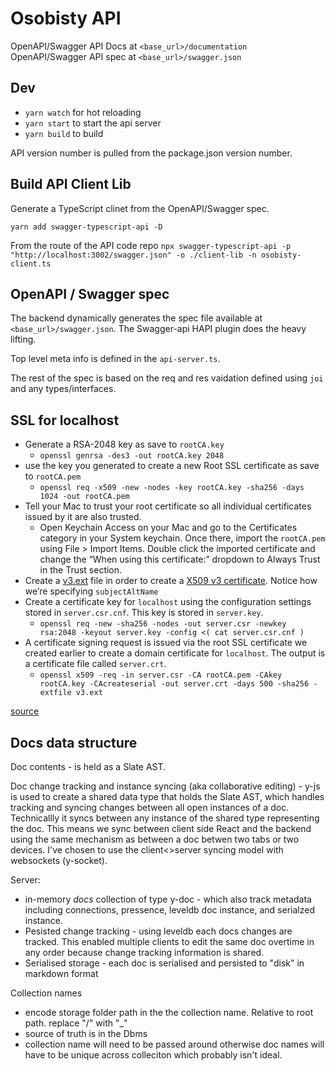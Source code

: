 # Osobisty API

OpenAPI/Swagger API Docs at `<base_url>/documentation`
OpenAPI/Swagger API spec at `<base_url>/swagger.json`

## Dev

- `yarn watch` for hot reloading
- `yarn start` to start the api server
- `yarn build` to build

API version number is pulled from the package.json version number.

## Build API Client Lib

Generate a TypeScript clinet from the OpenAPI/Swagger spec.

`yarn add swagger-typescript-api -D`

From the route of the API code repo
`npx swagger-typescript-api -p "http://localhost:3002/swagger.json" -o ./client-lib -n osobisty-client.ts`

## OpenAPI / Swagger spec

The backend dynamically generates the spec file available at `<base_url>/swagger.json`. The Swagger-api HAPI plugin does the heavy lifting. 

Top level meta info is defined in the `api-server.ts`.

The rest of the spec is based on the req and res vaidation defined using `joi` and any types/interfaces.


## SSL for localhost

- Generate a RSA-2048 key as save to `rootCA.key`
  - `openssl genrsa -des3 -out rootCA.key 2048`
- use the key you generated to create a new Root SSL certificate as save to `rootCA.pem`
  - `openssl req -x509 -new -nodes -key rootCA.key -sha256 -days 1024 -out rootCA.pem`
- Tell your Mac to trust your root certificate so all individual certificates issued by it are also trusted.
  - Open Keychain Access on your Mac and go to the Certificates category in your System keychain. Once there, import the `rootCA.pem` using File > Import Items. Double click the imported certificate and change the “When using this certificate:” dropdown to Always Trust in the Trust section.
- Create a [v3.ext](./v3.ext) file in order to create a [X509 v3 certificate](https://en.wikipedia.org/wiki/X.509). Notice how we’re specifying `subjectAltName`
- Create a certificate key for `localhost` using the configuration settings stored in `server.csr.cnf`. This key is stored in `server.key`.
  - `openssl req -new -sha256 -nodes -out server.csr -newkey rsa:2048 -keyout server.key -config <( cat server.csr.cnf )`
- A certificate signing request is issued via the root SSL certificate we created earlier to create a domain certificate for `localhost`. The output is a certificate file called `server.crt`.
  - `openssl x509 -req -in server.csr -CA rootCA.pem -CAkey rootCA.key -CAcreateserial -out server.crt -days 500 -sha256 -extfile v3.ext`

[source](https://www.freecodecamp.org/news/how-to-get-https-working-on-your-local-development-environment-in-5-minutes-7af615770eec/)

## Docs data structure

Doc contents - is held as a Slate AST.

Doc change tracking and instance syncing (aka collaborative editing) - y-js is used to create a shared data type that holds the Slate AST, which handles tracking and syncing changes between all open instances of a doc. Technicallly it syncs between any instance of the shared type representing the doc. This means we sync between client side React and the backend using the same mechanism as between a doc betwen two tabs or two devices. I've chosen to use the client<>server syncing model with websockets (y-socket).

Server:

- in-memory _docs_ collection of type y-doc - which also track metadata including connections, pressence, leveldb doc instance, and serialzed instance.
- Pesisted change tracking - using leveldb each docs changes are tracked. This enabled multiple clients to edit the same doc overtime in any order because change tracking information is shared.
- Serialised storage - each doc is serialised and persisted to "disk" in markdown format


Collection names

- encode storage folder path in the the collection name. Relative to root path. replace "/" with "_"
- source of truth is in the Dbms
- collection name will need to be passed around otherwise doc names will have to be unique across colleciton which probably isn't ideal.